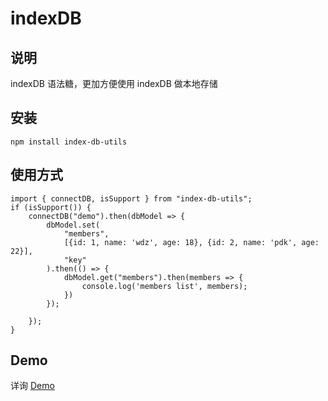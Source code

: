 # indexDB

## 说明
indexDB 语法糖，更加方便使用 indexDB 做本地存储

## 安装
```
npm install index-db-utils
```

## 使用方式
```
import { connectDB, isSupport } from "index-db-utils";
if (isSupport()) {
    connectDB("demo").then(dbModel => {
        dbModel.set(
            "members",
            [{id: 1, name: 'wdz', age: 18}, {id: 2, name: 'pdk', age: 22}],
            "key"
        ).then(() => {
            dbModel.get("members").then(members => {
                console.log('members list', members);
            })
        });

    });
}
```

## Demo
详询 [Demo](https://github.com/deeWong/indexDB/tree/master/demo)
